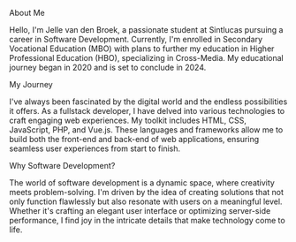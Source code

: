 About Me

Hello, I'm Jelle van den Broek, a passionate student at Sintlucas pursuing a career in Software Development. Currently, I'm enrolled in Secondary Vocational Education (MBO) with plans to further my education in Higher Professional Education (HBO), specializing in Cross-Media. My educational journey began in 2020 and is set to conclude in 2024.

My Journey

I've always been fascinated by the digital world and the endless possibilities it offers. As a fullstack developer, I have delved into various technologies to craft engaging web experiences. My toolkit includes HTML, CSS, JavaScript, PHP, and Vue.js. These languages and frameworks allow me to build both the front-end and back-end of web applications, ensuring seamless user experiences from start to finish.

Why Software Development?

The world of software development is a dynamic space, where creativity meets problem-solving. I'm driven by the idea of creating solutions that not only function flawlessly but also resonate with users on a meaningful level. Whether it's crafting an elegant user interface or optimizing server-side performance, I find joy in the intricate details that make technology come to life.